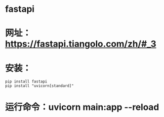 # fastapi
# 网址：https://fastapi.tiangolo.com/zh/#_3

# 安装：
    pip install fastapi
    pip install "uvicorn[standard]"

# 运行命令：uvicorn main:app --reload
